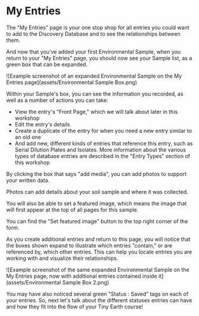 # My Entries

The "My Entries" page is your one stop shop for all entries you could want to add to the Discovery Database and to see the relationships between them.

And now that you've added your first Environmental Sample, when you return to your "My Entries" page, you should now see your Sample list, as a green box that can be expanded.

![Example screenshot of an expanded Environmental Sample on the My Entries page](assets/Environmental Sample Box.png)

Within your Sample's box, you can see the information you recorded, as well as a number of actions you can take:

- View the entry's "Front Page," which we will talk about later in this workshop
- Edit the entry's details
- Create a duplicate of the entry for when you need a new entry similar to an old one
- And add new, different kinds of entries that reference this entry, such as Serial Dilution Plates and Isolates. More information about the various types of database entries are described in the "Entry Types" section of this workshop

By clicking the box that says "add media", you can add photos to support your written data. 

Photos can add details about your soil sample and where it was collected. 

You will also be able to set a featured image, which means the image that will first appear at the top of all pages for this sample. 

You can find the "Set featured image" button to the top right corner of the form. 

As you create additional entries and return to this page, you will notice that the boxes shown expand to illustrate which entries "contain," or are referenced by, which other entries. This can help you locate entries you are working with and visualize their relationships.

![Example screenshot of the same expanded Environmental Sample on the My Entries page, now with additional entries contained inside it](assets/Environmental Sample Box 2.png)

You may have also noticed several green "Status : Saved" tags on each of your entries. So, next let's talk about the different statuses entries can have and how they fit into the flow of your Tiny Earth course!

